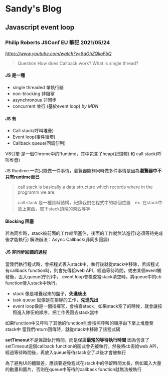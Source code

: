 # Sandy's Blog

## Javascript event loop
### Philip Roberts JSConf EU 筆記 2021/05/24
*https://www.youtube.com/watch?v=8aGhZQkoFbQ*
> Question
> How does Callback work?
> What is single thread?

#### JS 是一種
- single threaded 單執行緒
- non-blocking 非阻塞
- asynchronous 非同步
- concurrent 並行 (基於event loop) *by MDN*

#### JS 有
- Call stack(呼叫堆疊)
- Event loop(事件循環)
- Callback queue(回調佇列)

V8引擎 是一個Chrome中的Runtime，其中包含了heap(記憶體) 和 call stack(呼叫堆疊)

JS Runtime 一次只能做一件事情，瀏覽器能夠同時做多件事情是因為**瀏覽器中不只有runtime而已**

> call stack is basically a data structure which records where in the programm we are.
>
> call stack 是一種資料結構，紀錄我們在程式中的哪個位置　ex. 在stack中放上東西，取下stack頂端的東西等等

#### Blocking 阻塞
若為同步時，stack被前面的工作給阻塞住，後面的工作就無法進行(必須等待完成後才能執行)
解決辦法：Async Callback(非同步回調)

#### JS 非同步回調的過程
當我們執行程式時，會把程式丟入stack中，執行後就從stack中移除，若該程式有callback function時，則會先傳給web API，經過等待時間，或由某個event觸發後，丟入queue(佇列)中，
event loop會檢查當stack清空時，將queue中的cb function傳入stack中執行。

- stack 像是堆疊起來的盤子，**先進後出**
- task queue 就像是在排隊的工作，**先進先出**
- event loop像是一個指揮官，會檢查stack，如果stack空了的時候，就會讓按照進入隊伍的順序，把工作丟回去stack當中

如果function中又呼叫了其他的function則會按照呼叫的順序由下至上堆疊至stack中
當我們return回傳時，就從stack中移除了該程式碼 


**setTimeout**不是保證執行時間，而是保證**最短的等待執行時間**
因為包含了setTimeout這個callback function的函式會先被執行，然後將cb丟給web API，經過等待時間後，再放入queue等待stack空了以後才會被執行

為了避免UI的體驗差，應該要避免程式在stack中的停留時間太長，例如載入大量的動畫和圖片，否則在queue中等待的callback function就無法被執行
